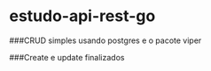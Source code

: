 # estudo-api-rest-go

###CRUD simples usando postgres e o pacote viper

###Create e update finalizados
